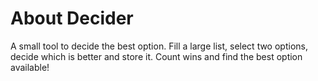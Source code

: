 # About Decider
A small tool to decide the best option.
Fill a large list, select two options, decide which is better and store it. Count wins and find the best option available!
